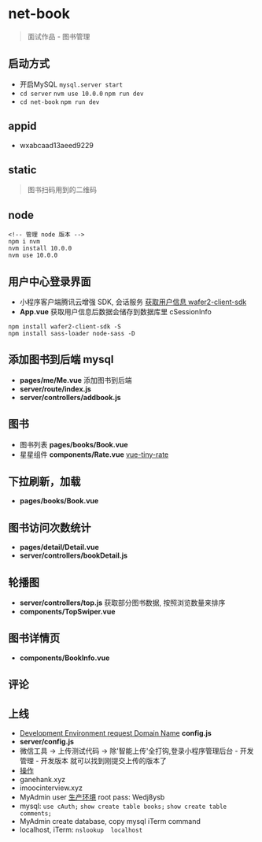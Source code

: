 # net-book

> 面试作品 - 图书管理

## 启动方式

* 开启MySQL `mysql.server start`
* `cd server` `nvm use 10.0.0` `npm run dev`
* `cd net-book` `npm run dev`

## appid

* wxabcaad13aeed9229

## static

> 图书扫码用到的二维码

## node

```console
<!-- 管理 node 版本 -->
npm i nvm
nvm install 10.0.0
nvm use 10.0.0
```

## 用户中心登录界面

* 小程序客户端腾讯云增强 SDK, 会话服务 [获取用户信息 wafer2-client-sdk](https://github.com/tencentyun/wafer-client-sdk/)
* **App.vue** 获取用户信息后数据会储存到数据库里 cSessionInfo

```console
npm install wafer2-client-sdk -S
npm install sass-loader node-sass -D
```

## 添加图书到后端 mysql

* **pages/me/Me.vue** 添加图书到后端
* **server/route/index.js**
* **server/controllers/addbook.js**

## 图书

* 图书列表 **pages/books/Book.vue**
* 星星组件 **components/Rate.vue** [vue-tiny-rate](https://github.com/shengxinjing/vue-tiny-rate)

## 下拉刷新，加载

* **pages/books/Book.vue**

## 图书访问次数统计

* **pages/detail/Detail.vue**
* **server/controllers/bookDetail.js**

## 轮播图

* **server/controllers/top.js** 获取部分图书数据, 按照浏览数量来排序
* **components/TopSwiper.vue**

## 图书详情页

* **components/BookInfo.vue**

## 评论

## 上线

* [Development Environment request Domain Name](https://qod21e5e.qcloud.la)
 **config.js**
* **server/config.js**
* 微信工具 -> 上传测试代码 -> 除'智能上传'全打钩,登录小程序管理后台 - 开发管理 - 开发版本 就可以找到刚提交上传的版本了
* [操作](https://console.cloud.tencent.com/lav2/dev)
* ganehank.xyz
* imoocinterview.xyz
* MyAdmin user [生产环境](https://console.qcloud.com/lav2/production) root pass: Wedj8ysb
* mysql: `use cAuth;` `show create table books;` `show create table comments;`
* MyAdmin create database, copy mysql iTerm command
* localhost, iTerm: `nslookup  localhost`
